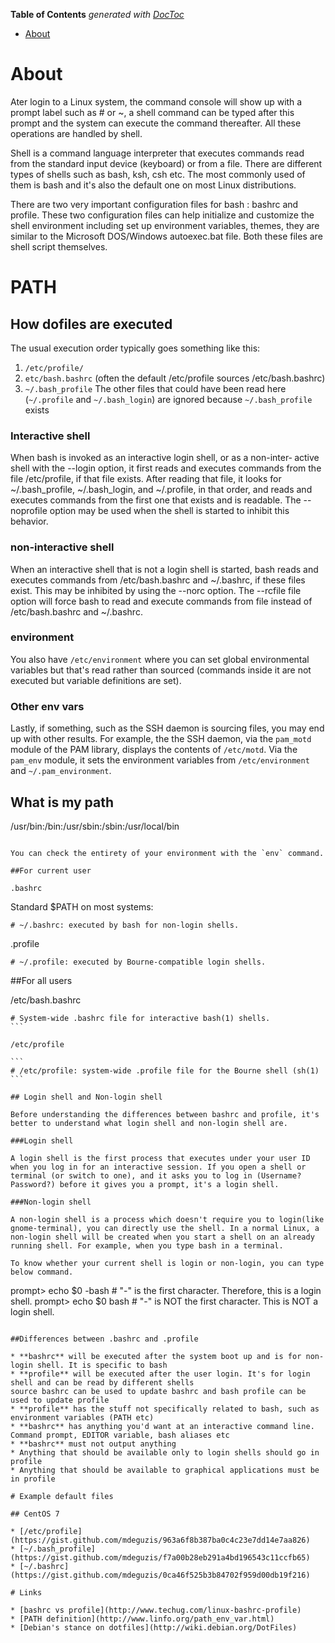 <!-- START doctoc generated TOC please keep comment here to allow auto update -->
<!-- DON'T EDIT THIS SECTION, INSTEAD RE-RUN doctoc TO UPDATE -->
**Table of Contents**  *generated with [DocToc](https://github.com/thlorenz/doctoc)*

- [About](#about)

<!-- END doctoc generated TOC please keep comment here to allow auto update -->

# About

Ater login to a Linux system, the command console will show up with a prompt label such as # or ~, a shell command can be typed after this prompt and the system can execute the command thereafter. All these operations are handled by shell.

Shell is a command language interpreter that executes commands read from the standard input device (keyboard) or from a file. There are different types of shells such as bash, ksh, csh etc. The most commonly used of them is bash and it's also the default one on most Linux distributions.

There are two very important configuration files for bash : bashrc and profile. These two configuration files can help initialize and customize the shell environment including set up environment variables, themes, they are similar to the Microsoft DOS/Windows autoexec.bat file. Both these files are shell script themselves.

# PATH

## How dofiles are executed

The usual execution order typically goes something like this:

1. `/etc/profile/`
2. `etc/bash.bashrc` (often the default /etc/profile sources /etc/bash.bashrc)
3. `~/.bash_profile` The other files that could have been read here (`~/.profile` and `~/.bash_login`) are ignored because `~/.bash_profile` exists

### Interactive shell

When  bash is invoked as an interactive login shell, or as a non-inter‐      active shell with the --login option, it first reads and executes  commands  from  the file /etc/profile, if that file exists.  After reading that file, it looks for ~/.bash_profile, ~/.bash_login, and ~/.profile,   in  that order, and reads and executes commands from the first one that  exists and is readable.  The --noprofile option may be  used  when  the   shell is started to inhibit this behavior.

### non-interactive shell

When an interactive shell that is not a login shell  is  started,  bash  reads  and  executes  commands  from /etc/bash.bashrc and ~/.bashrc, if  these files exist.  This may be inhibited by using the  --norc  option.  The  --rcfile  file option will force bash to read and execute commands  from file instead of /etc/bash.bashrc and ~/.bashrc.

### environment

You also have `/etc/environment` where you can set global environmental variables but that's read rather than sourced (commands inside it are not executed but variable definitions are set).

### Other env vars

Lastly, if something, such as the SSH daemon is sourcing files, you may end up with other results. For example, the the SSH daemon, via the `pam_motd` module of the PAM library, displays the contents of `/etc/motd`. Via the `pam_env` module, it sets the environment variables from `/etc/environment` and `~/.pam_environment`.
## What is my path

/usr/bin:/bin:/usr/sbin:/sbin:/usr/local/bin
```

You can check the entirety of your environment with the `env` command.

##For current user

.bashrc

```
Standard $PATH on most systems:
```
# ~/.bashrc: executed by bash for non-login shells.
```

.profile

```
# ~/.profile: executed by Bourne-compatible login shells.
```

##For all users

/etc/bash.bashrc

````
# System-wide .bashrc file for interactive bash(1) shells.
```

/etc/profile

```
# /etc/profile: system-wide .profile file for the Bourne shell (sh(1)
```

## Login shell and Non-login shell

Before understanding the differences between bashrc and profile, it's better to understand what login shell and non-login shell are.

###Login shell

A login shell is the first process that executes under your user ID when you log in for an interactive session. If you open a shell or terminal (or switch to one), and it asks you to log in (Username? Password?) before it gives you a prompt, it's a login shell.

###Non-login shell

A non-login shell is a process which doesn't require you to login(like gnome-terminal), you can directly use the shell. In a normal Linux, a non-login shell will be created when you start a shell on an already running shell. For example, when you type bash in a terminal.

To know whether your current shell is login or non-login, you can type below command.

````
prompt> echo $0
-bash # "-" is the first character. Therefore, this is a login shell.
prompt> echo $0
bash # "-" is NOT the first character. This is NOT a login shell.
```

##Differences between .bashrc and .profile

* **bashrc** will be executed after the system boot up and is for non-login shell. It is specific to bash
* **profile** will be executed after the user login. It's for login shell and can be read by different shells
source bashrc can be used to update bashrc and bash profile can be used to update profile
* **profile** has the stuff not specifically related to bash, such as environment variables (PATH etc)
* **bashrc** has anything you'd want at an interactive command line. Command prompt, EDITOR variable, bash aliases etc
* **bashrc** must not output anything
* Anything that should be available only to login shells should go in profile
* Anything that should be available to graphical applications must be in profile

# Example default files

## CentOS 7

* [/etc/profile](https://gist.github.com/mdeguzis/963a6f8b387ba0c4c23e7dd14e7aa826)
* [~/.bash_profile](https://gist.github.com/mdeguzis/f7a00b28eb291a4bd196543c11ccfb65)
* [~/.bashrc](https://gist.github.com/mdeguzis/0ca46f525b3b84702f959d00db19f216)

# Links

* [bashrc vs profile](http://www.techug.com/linux-bashrc-profile)
* [PATH definition](http://www.linfo.org/path_env_var.html)
* [Debian's stance on dotfiles](http://wiki.debian.org/DotFiles)
